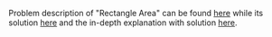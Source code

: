 Problem description of "Rectangle Area" can be found [here](https://leetcode.com/problems/rectangle-area/description/) while its solution [here](https://github.com/aurimas13/LeetCode-HackerRank-MAANG/blob/main/LeetCode/Python%20Solutions/Regular%20Expression%20Matching/regular.py) and the in-depth explanation with solution [here](https://leetcode.com/problems/rectangle-area/solutions/3192590/python-solution-beats-more-than-90/).
